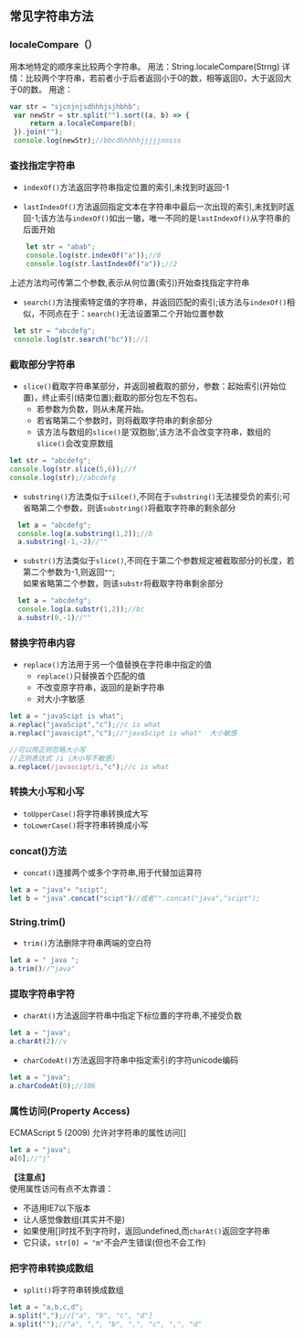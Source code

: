 ﻿## 常见字符串方法  
###  localeCompare（）
用本地特定的顺序来比较两个字符串。
用法：String.localeCompare(Strng)
详情：比较两个字符串，若前者小于后者返回小于0的数，相等返回0，大于返回大于0的数。
用途：
```js
var str = "sjcnjnjsdhhhjsjhbhb";
 var newStr = str.split("").sort((a, b) => {
     return a.localeCompare(b);
 }).join("");
 console.log(newStr);//bbcdhhhhhjjjjjnnsss
```

### 查找指定字符串   
* `indexOf()`方法返回字符串指定位置的索引,未找到时返回-1  

* `lastIndexOf()`方法返回指定文本在字符串中最后一次出现的索引,未找到时返回-1;该方法与`indexOf()`如出一辙，唯一不同的是`lastIndexOf()`从字符串的后面开始  
```js  
    let str = "abab";
    console.log(str.indexOf("a"));//0
    console.log(str.lastIndexOf("a"));//2
```
上述方法均可传第二个参数,表示从何位置(索引)开始查找指定字符串  
  
* `search()`方法搜索特定值的字符串，并返回匹配的索引;该方法与`indexOf()`相似，不同点在于：`search()`无法设置第二个开始位置参数
```js  
 let str = "abcdefg";
 console.log(str.search("bc"));//1
```
### 截取部分字符串  
* `slice()`截取字符串某部分，并返回被截取的部分，参数：起始索引(开始位置)，终止索引(结束位置);截取的部分包左不包右。   
  * 若参数为负数，则从未尾开始。  
  * 若省略第二个参数时，则将截取字符串的剩余部分  
  * 该方法与数组的`slice()`是‘双胞胎’,该方法不会改变字符串，数组的`slice()`会改变原数组   
```js  
let str = "abcdefg";
console.log(str.slice(5,6));//f
console.log(str);//abcdefg
```
* `substring()`方法类似于`silce()`,不同在于`substring()`无法接受负的索引;可省略第二个参数，则该`substring()`将截取字符串的剩余部分  
```js  
  let a = "abcdefg";
  console.log(a.substring(1,2));//b
  a.substring(-1,-2)//""
```
* `substr()`方法类似于`slice()`,不同在于第二个参数规定被截取部分的长度，若第二个参数为-1,则返回`""`;  
如果省略第二个参数，则该`substr`将截取字符串剩余部分  
```js  
  let a = "abcdefg";
  console.log(a.substr(1,2));//bc
  a.substr(0,-1)//""
```
### 替换字符串内容  
* `replace()`方法用于另一个值替换在字符串中指定的值  
    * `replace()`只替换首个匹配的值  
    * 不改变原字符串，返回的是新字符串  
    * 对大小字敏感  
```js  
let a = "javaScipt is what";
a.replac("javaScipt","c");//c is what
a.replac("javascipt","c");//"javaScipt is what"  大小敏感

//可以用正则忽略大小写
//正则表达式 /i（大小写不敏感）
a.replace(/javascipt/i,"c");//c is what

```

### 转换大小写和小写  
* `toUpperCase()`将字符串转换成大写  
* `toLowerCase()`将字符串转换成小写  

### concat()方法  
* `concat()`连接两个或多个字符串,用于代替加运算符  
```js  
let a = "java"+ "scipt";
let b = "java".concat("scipt")//或者"".concat("java","scipt");
```
### String.trim()  
* `trim()`方法删除字符串两端的空白符  
```js 
let a = " java ";
a.trim()//"java"
```

### 提取字符串字符  
* `charAt()`方法返回字符串中指定下标位置的字符串,不接受负数  
```js 
let a = "java";
a.charAt(2)//v
```
* `charCodeAt()`方法返回字符串中指定索引的字符unicode编码
```js
let a = "java";
a.charCodeAt(0);//106
```

### 属性访问(Property Access) 
ECMAScript 5 (2009) 允许对字符串的属性访问[]  
```js  
let a = "java";
a[0];//"j"
```
**【注意点】**   
使用属性访问有点不太靠谱： 
* 不适用IE7以下版本  
* 让人感觉像数组(其实并不是)
* 如果使用[]时找不到字符时，返回undefined,而`charAt()`返回空字符串  
* 它只读，`str[0] = "m"`不会产生错误(但也不会工作)

### 把字符串转换成数组 
* `split()`将字符串转换成数组  
```js 
let a = "a,b,c,d";
a.split(",");//["a", "b", "c", "d"]
a.split("");//"a", ",", "b", ",", "c", ",", "d"
```


